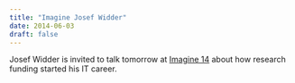```yaml
---
title: "Imagine Josef Widder"
date: 2014-06-03
draft: false
---
```

<p>Josef Widder is invited to talk tomorrow at <a href="http://www.imagine-ikt.at/">Imagine 14</a> about how research funding started his IT career.</p>
<div class="fix"><!----></div>
